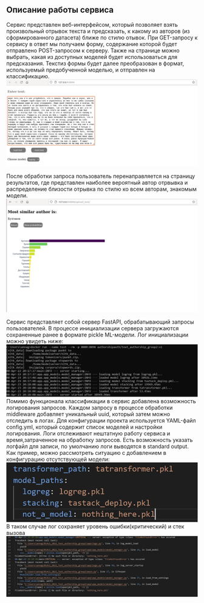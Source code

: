 ## Описание работы сервиса
Сервис представлен веб-интерфейсом, который позволяет взять произвольный отрывок текста и предсказать,
к какому из авторов (из сформированного датасета) ближе по стилю отывок.
При GET-запросу к сервису в ответ мы получаем форму, содержание которой будет 
отправлено POST-запросом к серверу. Также на странице можно выбрать, какая из доступных моделей будет использоваться для предсказания.
Текстиз формы будет далее преобразован в формат, используемый предобученной моделью,
и отправлен на классификацию.
![frontpage](imgs/frontpage.jpg)

После обработки запроса пользователь перенаправляется на страницу результатов,
где представлен наиболее вероятный автор отрвывка и распределение близости отрывка по стилю ко всем авторам,
знакомым модели.
![results](imgs/results.jpg)

Сервис представляет собой сервер FastAPI, обрабатывающий запросы пользователей.
В процессе инициализации сервера загружаются сохраненные ранее в формате pickle ML-модели.
Лог инициализации можно увидеть ниже:
![startup](imgs/startup.jpg)
Помимо функционала классификации в сервис добавлена возможность логирования запросов.
Каждом запросу в процессе обработки middleware добавляет уникальный uuid, который затем можно отследить в логах.
Для конфигурации проекта используется YAML-файл config.yml, который содержит список моделей и настройки логирования.
Логи отслеживают нештатную работу сервиса и время,затраченное на обработку запросов.
Есть возможность указать логфайл для записи, по умолчанию логи выводятся в standard output.
Как пример, можно рассмотреть ситуацию с добавлением в конфигурацию отсутствующей модели:
![missing_model](imgs/missing_model.jpg)
В таком случае лог сохраняет уровень ошибки(критический) и стек вызова
![error_output](imgs/error_output.jpg)

